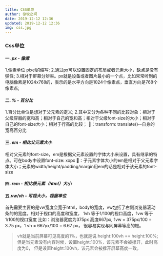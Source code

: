 ```yaml
---
title: CSS单位
author: 徐牧之啊
date: 2019-12-12 12:36
updated: 2019-12-12 12:36
img: css.jpg
---
```




###  Css单位

#### 一. <em>px - 像素</em>

  1.像素单位 pixel的缩写;
 2.通过px可以设置固定的布局或者元素大小，缺点是没有弹性;
 3.相对于屏幕分辨率。px就是设备或者图片最小的一个点，比如常常听到的电脑像素是1024x768的，表示的是水平方向是1024个像素点，垂直方向是768个像素点;

#### 二. <em>% - 百分比 </em>

1.百分比单位是想对于父元素的定义;
2.其中又分为各种不同的比较对象：相对于父级容器的宽和高；相对于自己的宽和高；相对于父级font-size的大小；相对于自己的font-size大小；相对于行高的比较；
🌰：transform: translate()--自身的宽高百分比

#### 三. <em>em - 相比父元素大小</em> 

相对父元素的font-size，em是根据父元素设置的字体大小来设置，具有继承的特点。可在body中设置font-size: xxpx
🌰：子元素字体大小的em是相对于父元素字体大小；元素的width/height/padding/margin用em的话是相对于该元素的font-size

#### 四. <em>rem - 相比根元素（html）大小</em>


#### 五.<em>vw/vh - 可视大小，视窗单位</em>

首先需要主要的是vw宽度会宽于html，body的宽度，vw包括了右侧浏览器滚动条的的宽度。相对于视口的高度和宽度， 1vh 等于1/100的视口高度，1vw 等于1/100的视口宽度 比如：浏览器宽度为375px 高度667px, 1vw = 375px/100 = 3.75 px，1 vh = 667px/100 = 6.67 px， 很容易实现与同屏幕等高的框。

>vh就是当前屏幕可见高度的1%，也就是说
>height:100vh == height:100%;
>但是当元素没有内容时候，设置height:100%，该元素不会被撑开，此时高度为0，
>但是设置height:100vh，该元素会被撑开屏幕高度一致。

